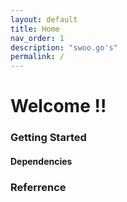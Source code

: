 ```yaml
---
layout: default
title: Home
nav_order: 1
description: "swoo.go's"
permalink: /
---
```


# Welcome !!
### Getting Started
#### Dependencies
### Referrence